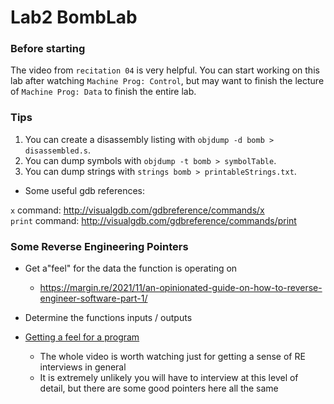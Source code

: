 # Lab2 BombLab

### Before starting 
The video from `recitation 04` is very helpful. You can start working on this lab after watching `Machine Prog: Control`, but may want to finish the lecture of `Machine Prog: Data` to finish the entire lab.  


### Tips
1. You can create a disassembly listing with `objdump -d bomb > disassembled.s`.  
2. You can dump symbols with `objdump -t bomb > symbolTable`.  
3. You can dump strings with `strings bomb > printableStrings.txt`.  

- Some useful gdb references:

`x` command: http://visualgdb.com/gdbreference/commands/x  
`print` command: http://visualgdb.com/gdbreference/commands/print  


### Some Reverse Engineering Pointers
- Get a"feel" for the data the function is operating on
  - https://margin.re/2021/11/an-opinionated-guide-on-how-to-reverse-engineer-software-part-1/ 
- Determine the functions inputs / outputs 

- [Getting a feel for a program](https://youtu.be/GbG7zoJn-EE?t=1777)
  - The whole video is worth watching just for getting a sense of RE interviews in general
  - It is extremely unlikely you will have to interview at this level of detail, but there are some good pointers here all the same
